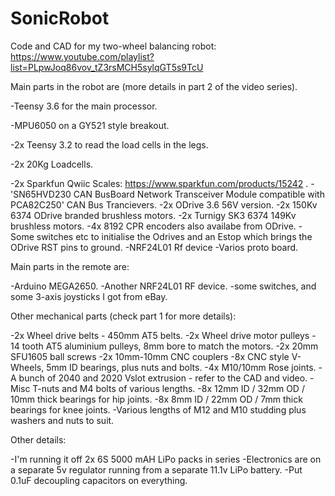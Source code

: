 # SonicRobot

Code and CAD for my two-wheel balancing robot:  https://www.youtube.com/playlist?list=PLpwJoq86vov_tZ3rsMCH5sylqGT5s9TcU

Main parts in the robot are (more details in part 2 of the video series).

-Teensy 3.6 for the main processor.

-MPU6050 on a GY521 style breakout.

-2x Teensy 3.2 to read the load cells in the legs.

-2x 20Kg Loadcells.

-2x Sparkfun Qwiic Scales: https://www.sparkfun.com/products/15242 .
-'SN65HVD230 CAN BusBoard Network Transceiver Module compatible with PCA82C250' CAN Bus Trancievers.
-2x ODrive 3.6 56V version.
-2x 150Kv 6374 ODrive branded brushless motors.
-2x Turnigy SK3 6374 149Kv brushless motors.
-4x 8192 CPR encoders also availabe from ODrive.
-Some switches etc to initialise the Odrives and an Estop which brings the ODrive RST pins to ground.
-NRF24L01 Rf device
-Varios proto board.

Main parts in the remote are:

-Arduino MEGA2650.
-Another NRF24L01 RF device.
-some switches, and some 3-axis joysticks I got from eBay.

Other mechanical parts (check part 1 for  more details):

-2x Wheel drive belts - 450mm AT5 belts.
-2x Wheel drive motor pulleys - 14 tooth AT5 aluminium pulleys, 8mm bore to match the motors.
-2x 20mm SFU1605 ball screws
-2x 10mm-10mm CNC couplers
-8x CNC style V-Wheels, 5mm ID bearings, plus nuts and bolts.
-4x M10/10mm Rose joints.
-A bunch of 2040 and 2020 Vslot extrusion - refer to the CAD and video.
-Misc T-nuts and M4 bolts of various lengths.
-8x 12mm ID / 32mm OD / 10mm thick bearings for hip joints.
-8x 8mm ID / 22mm OD / 7mm thick bearings for knee joints.
-Various lengths of M12 and M10 studding plus washers and nuts to suit.

Other details:

-I'm running it off 2x 6S 5000 mAH LiPo packs in series
-Electronics are on a separate 5v regulator running from a separate 11.1v LiPo battery.
-Put 0.1uF decoupling capacitors on everything.
